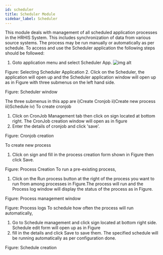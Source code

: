 ```yaml
---
id: scheduler
title: Scheduler Module
sidebar_label: Scheduler
---
```



This module deals with management of all scheduled application processes in the HRHIS System. This includes synchronization of data from various source systems. The process may be run manually or automatically as per schedule. To access and use the Scheduler application the following steps should be followed:
 1. Goto application menu and select Scheduler App.
![img alt](/img/login.png)

  Figure: Selecting Scheduler Application
 2. Click on the Scheduler, the application will open up and the Scheduler application window will open up as in Figure with three submenus on the left hand side.

Figure: Scheduler window

The three submenus in this app are
 i)Create Cronjob
 ii)Create new process
 iii)Schedule
iv)
To create cronjob 
 1. Click on CronJob Management tab then click on sign located at bottom right. The CronJob creation window will open as in figure
 2. Enter the details of cronjob and click 'save'.

Figure: Cronjob creation

To create new process 
 1. Click on sign and fill in the process creation form shown in Figure then click Save.

Figure: Process Creation
To run a pre-existing process, 
1. Click on the Run process button at the right of the process you want to run from among processes in Figure.The process will run and the Process log window will display the status of the process as in Figure.

Figure: Process management window

Figure: Process logs
To schedule how often the process will run automatically, 
 1. Go to Schedule management and click sign located at bottom right side. Schedule edit form will open up as in Figure 
 2. fill in the details and click Save to save them. The specified schedule will be running automatically as per configuration done.

Figure: Schedule creation

